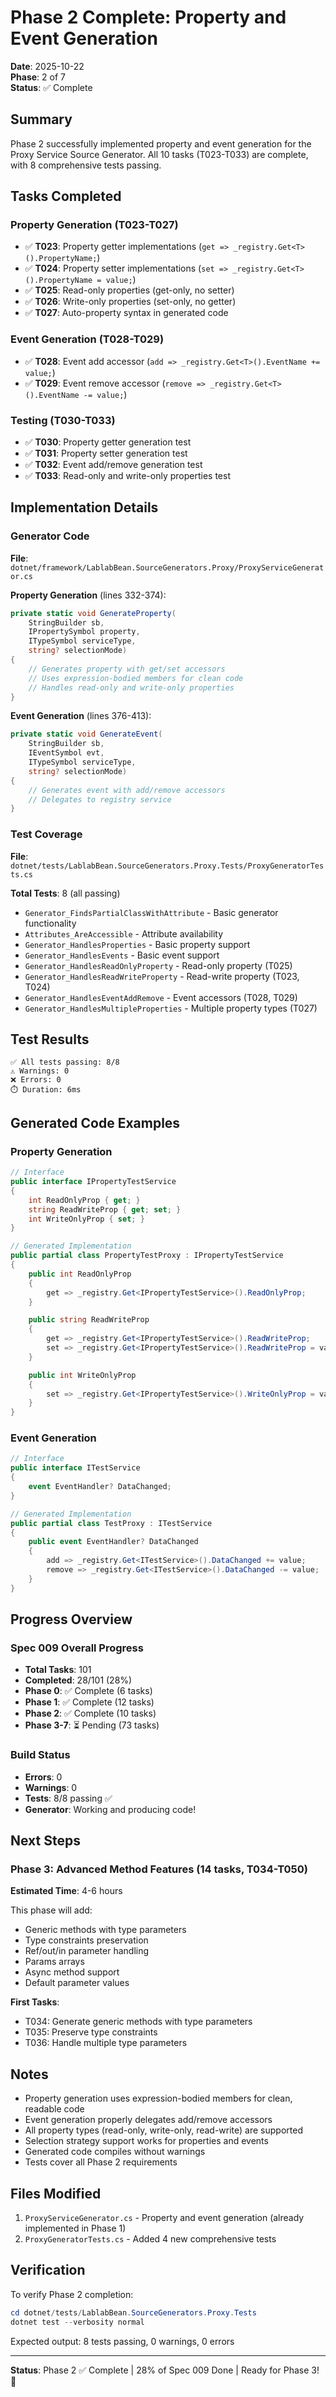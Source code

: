 # Phase 2 Complete: Property and Event Generation

**Date**: 2025-10-22  
**Phase**: 2 of 7  
**Status**: ✅ Complete

## Summary

Phase 2 successfully implemented property and event generation for the Proxy Service Source Generator. All 10 tasks (T023-T033) are complete, with 8 comprehensive tests passing.

## Tasks Completed

### Property Generation (T023-T027)
- ✅ **T023**: Property getter implementations (`get => _registry.Get<T>().PropertyName;`)
- ✅ **T024**: Property setter implementations (`set => _registry.Get<T>().PropertyName = value;`)
- ✅ **T025**: Read-only properties (get-only, no setter)
- ✅ **T026**: Write-only properties (set-only, no getter)
- ✅ **T027**: Auto-property syntax in generated code

### Event Generation (T028-T029)
- ✅ **T028**: Event add accessor (`add => _registry.Get<T>().EventName += value;`)
- ✅ **T029**: Event remove accessor (`remove => _registry.Get<T>().EventName -= value;`)

### Testing (T030-T033)
- ✅ **T030**: Property getter generation test
- ✅ **T031**: Property setter generation test
- ✅ **T032**: Event add/remove generation test
- ✅ **T033**: Read-only and write-only properties test

## Implementation Details

### Generator Code
**File**: `dotnet/framework/LablabBean.SourceGenerators.Proxy/ProxyServiceGenerator.cs`

**Property Generation** (lines 332-374):
```csharp
private static void GenerateProperty(
    StringBuilder sb,
    IPropertySymbol property,
    ITypeSymbol serviceType,
    string? selectionMode)
{
    // Generates property with get/set accessors
    // Uses expression-bodied members for clean code
    // Handles read-only and write-only properties
}
```

**Event Generation** (lines 376-413):
```csharp
private static void GenerateEvent(
    StringBuilder sb,
    IEventSymbol evt,
    ITypeSymbol serviceType,
    string? selectionMode)
{
    // Generates event with add/remove accessors
    // Delegates to registry service
}
```

### Test Coverage
**File**: `dotnet/tests/LablabBean.SourceGenerators.Proxy.Tests/ProxyGeneratorTests.cs`

**Total Tests**: 8 (all passing)
- `Generator_FindsPartialClassWithAttribute` - Basic generator functionality
- `Attributes_AreAccessible` - Attribute availability
- `Generator_HandlesProperties` - Basic property support
- `Generator_HandlesEvents` - Basic event support
- `Generator_HandlesReadOnlyProperty` - Read-only property (T025)
- `Generator_HandlesReadWriteProperty` - Read-write property (T023, T024)
- `Generator_HandlesEventAddRemove` - Event accessors (T028, T029)
- `Generator_HandlesMultipleProperties` - Multiple property types (T027)

## Test Results

```
✅ All tests passing: 8/8
⚠️ Warnings: 0
❌ Errors: 0
⏱️ Duration: 6ms
```

## Generated Code Examples

### Property Generation
```csharp
// Interface
public interface IPropertyTestService
{
    int ReadOnlyProp { get; }
    string ReadWriteProp { get; set; }
    int WriteOnlyProp { set; }
}

// Generated Implementation
public partial class PropertyTestProxy : IPropertyTestService
{
    public int ReadOnlyProp
    {
        get => _registry.Get<IPropertyTestService>().ReadOnlyProp;
    }

    public string ReadWriteProp
    {
        get => _registry.Get<IPropertyTestService>().ReadWriteProp;
        set => _registry.Get<IPropertyTestService>().ReadWriteProp = value;
    }

    public int WriteOnlyProp
    {
        set => _registry.Get<IPropertyTestService>().WriteOnlyProp = value;
    }
}
```

### Event Generation
```csharp
// Interface
public interface ITestService
{
    event EventHandler? DataChanged;
}

// Generated Implementation
public partial class TestProxy : ITestService
{
    public event EventHandler? DataChanged
    {
        add => _registry.Get<ITestService>().DataChanged += value;
        remove => _registry.Get<ITestService>().DataChanged -= value;
    }
}
```

## Progress Overview

### Spec 009 Overall Progress
- **Total Tasks**: 101
- **Completed**: 28/101 (28%)
- **Phase 0**: ✅ Complete (6 tasks)
- **Phase 1**: ✅ Complete (12 tasks)
- **Phase 2**: ✅ Complete (10 tasks)
- **Phase 3-7**: ⏳ Pending (73 tasks)

### Build Status
- **Errors**: 0
- **Warnings**: 0
- **Tests**: 8/8 passing ✅
- **Generator**: Working and producing code!

## Next Steps

### Phase 3: Advanced Method Features (14 tasks, T034-T050)
**Estimated Time**: 4-6 hours

This phase will add:
- Generic methods with type parameters
- Type constraints preservation
- Ref/out/in parameter handling
- Params arrays
- Async method support
- Default parameter values

**First Tasks**:
- T034: Generate generic methods with type parameters
- T035: Preserve type constraints
- T036: Handle multiple type parameters

## Notes

- Property generation uses expression-bodied members for clean, readable code
- Event generation properly delegates add/remove accessors
- All property types (read-only, write-only, read-write) are supported
- Selection strategy support works for properties and events
- Generated code compiles without warnings
- Tests cover all Phase 2 requirements

## Files Modified

1. `ProxyServiceGenerator.cs` - Property and event generation (already implemented in Phase 1)
2. `ProxyGeneratorTests.cs` - Added 4 new comprehensive tests

## Verification

To verify Phase 2 completion:
```powershell
cd dotnet/tests/LablabBean.SourceGenerators.Proxy.Tests
dotnet test --verbosity normal
```

Expected output: 8 tests passing, 0 warnings, 0 errors

---

**Status**: Phase 2 ✅ Complete | 28% of Spec 009 Done | Ready for Phase 3! 🎉
